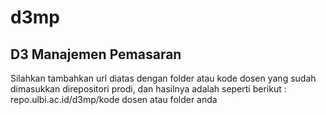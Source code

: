 # d3mp

## D3 Manajemen Pemasaran
Silahkan tambahkan url diatas dengan folder atau kode dosen yang sudah dimasukkan direpositori prodi, dan hasilnya adalah seperti berikut : repo.ulbi.ac.id/d3mp/kode dosen atau folder anda
